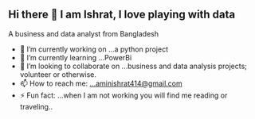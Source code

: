 ## Hi there 👋 I am Ishrat, I love playing with data
A business and data analyst from Bangladesh


- 🔭 I’m currently working on ...a python project
- 🌱 I’m currently learning ...PowerBi
- 👯 I’m looking to collaborate on ...business and data analysis projects; volunteer or otherwise.
- 📫 How to reach me: ...aminishrat414@gmail.com
- ⚡ Fun fact: ...when I am not working you will find me reading or traveling..
